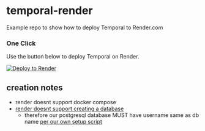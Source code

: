 # temporal-render

Example repo to show how to deploy Temporal to Render.com

### One Click

Use the button below to deploy Temporal on Render.

[![Deploy to Render](http://render.com/images/deploy-to-render-button.svg)](https://render.com/deploy)

## creation notes

- render doesnt support docker compose
- [render doesnt support creating a database](https://community.render.com/t/impossible-prisma-postgresql-schema-migration/1128/5)
  - therefore our postgresql database MUST have username same as db name [per our own setup script](https://github.com/temporalio/temporal/blob/master/docker/auto-setup.sh#L178)
